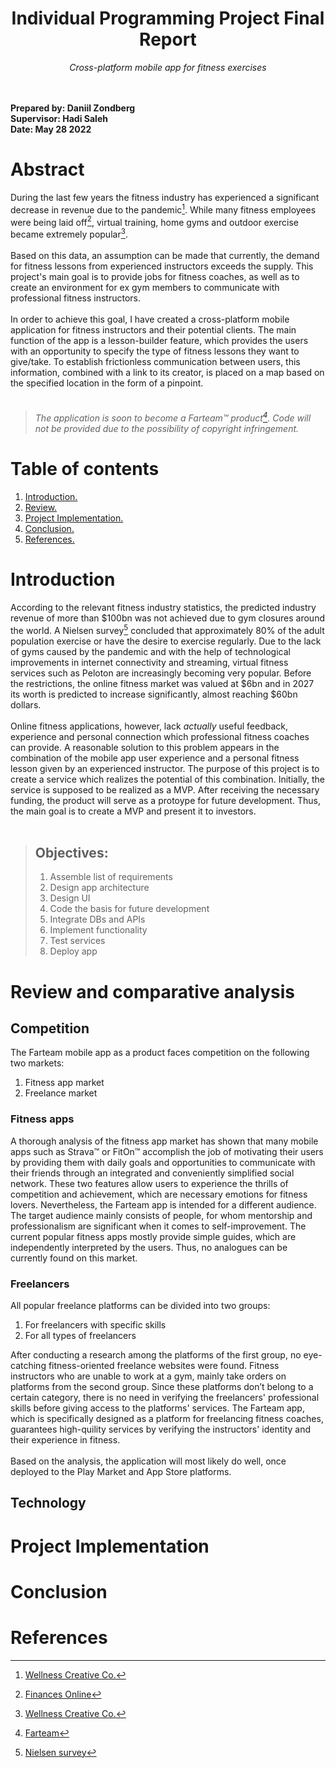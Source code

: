 <div align="center">
  <h1>Individual Programming Project Final Report</h1>
  <i>Cross-platform mobile app for fitness exercises</i>
  </br></br></br>
</div>

<p align="left">
  <b>
    Prepared by: Daniil Zondberg </br>
    Supervisor: Hadi Saleh </br>
    Date: May 28 2022
  </b>
</p>

# Abstract
During the last few years the fitness industry has experienced a significant decrease in revenue due to the pandemic[^1].
While many fitness employees were being laid off[^2], virtual training, home gyms and outdoor exercise became extremely popular[^1]. 
</br></br>
Based on this data, an assumption can be made that currently, the demand for fitness lessons from experienced instructors exceeds the supply.
This project's main goal is to provide jobs for fitness coaches, as well as to create an environment for ex gym members
to communicate with professional fitness instructors.
</br></br>
In order to achieve this goal, I have created a cross-platform mobile application for fitness instructors and their potential clients.
The main function of the app is a lesson-builder feature, which provides the users with an opportunity to specify the type 
of fitness lessons they want to give/take. To establish frictionless communication between users, this information, 
combined with a link to its creator, is placed on a map based on the specified location in the form of a pinpoint.
</br></br>
>###### The application is soon to become a Farteam™ product[^3]. Code will not be provided due to the possibility of copyright infringement.

# Table of contents
1. [ Introduction. ](#intro) 
2. [ Review. ](#review)
3. [ Project Implementation. ](#primp)
4. [ Conclusion. ](#conc)
5. [ References. ](#ref)

<a name="intro"></a>
# Introduction
According to the relevant fitness industry statistics, the predicted industry revenue of more than $100bn was not achieved due to gym closures around the world. A Nielsen survey[^4] concluded that approximately 80% of the adult population exercise or have the desire to exercise regularly. Due to the lack of gyms caused by the pandemic and with the help of technological improvements in internet connectivity and streaming, virtual fitness services such as Peloton are increasingly becoming very popular. Before the restrictions, the online fitness market was valued at $6bn and in 2027 its worth 
is predicted to increase significantly, almost reaching $60bn dollars. 
</br></br>
Online fitness applications, however, lack *actually* useful feedback, experience and personal connection which professional fitness coaches can provide. A reasonable solution to this problem appears in the combination of the mobile app user experience and a personal fitness lesson given by an experienced instructor. 
The purpose of this project is to create a service which realizes the potential of this combination. Initially, the service is supposed to be realized as a MVP. After receiving the necessary funding, the product will serve as a protoype for future development. Thus, the main goal is to create a MVP and present it to investors.
</br></br>
>## Objectives:
>1. Assemble list of requirements
>2. Design app architecture
>3. Design UI
>4. Code the basis for future development
>5. Integrate DBs and APIs
>6. Implement functionality
>7. Test services
>8. Deploy app

<a name="review"></a>
# Review and comparative analysis
## Competition
The Farteam mobile app as a product faces competition on the following two markets:
</br>
1. Fitness app market
2. Freelance market

### Fitness apps
A thorough analysis of the fitness app market has shown that many mobile apps such as Strava™ or FitOn™ accomplish the job of motivating their users by providing them with daily goals and opportunities to communicate with their friends through an integrated and conveniently simplified social network. These two features allow users to experience the thrills of competition and achievement, which are necessary emotions for fitness lovers. Nevertheless, the Farteam app is intended for a different audience. The target audience mainly consists of people, for whom mentorship and professionalism are significant when it comes to self-improvement. The current popular fitness apps mostly provide simple guides, which are independently interpreted by the users. Thus, no analogues can be currently found on this market.

### Freelancers
All popular freelance platforms can be divided into two groups:
</br>
1. For freelancers with specific skills
2. For all types of freelancers

After conducting a research among the platforms of the first group, no eye-catching fitness-oriented freelance websites were found. Fitness instructors who are unable to work at a gym, mainly take orders on platforms from the second group. Since these platforms don’t belong to a certain category, there is no need in verifying the freelancers' professional skills before giving access to the platforms' services. The Farteam app, which is specifically designed as a platform for freelancing fitness coaches, guarantees high-quility services by verifying the instructors' identity and their experience in fitness.
</br></br>
Based on the analysis, the application will most likely do well, once deployed to the Play Market and App Store platforms.

## Technology


<a name="primp"></a>
# Project Implementation

<a name="conc"></a>
# Conclusion

<a name="ref"></a>
# References 
[^1]: [Wellness Creative Co.](https://www.wellnesscreatives.com/fitness-industry-statistics-growth/)
[^2]: [Finances Online](https://financesonline.com/gym-membership-statistics/#:~:text=In%202019%2C%20American%20adults%20spent,memberships%20(Finder%2C%202020).)
[^3]: [Farteam](https://farteam.club/)
[^4]: [Nielsen survey](https://emduk.org/wp-content/uploads/2018/10/Consumer-fitness-trends-Nielsen-research-2013-exec-summary.pdf?x49114)
